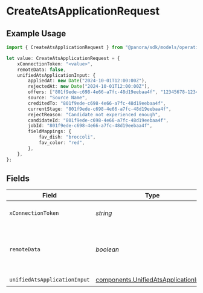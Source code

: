 # CreateAtsApplicationRequest

## Example Usage

```typescript
import { CreateAtsApplicationRequest } from "@panora/sdk/models/operations";

let value: CreateAtsApplicationRequest = {
    xConnectionToken: "<value>",
    remoteData: false,
    unifiedAtsApplicationInput: {
        appliedAt: new Date("2024-10-01T12:00:00Z"),
        rejectedAt: new Date("2024-10-01T12:00:00Z"),
        offers: ["801f9ede-c698-4e66-a7fc-48d19eebaa4f", "12345678-1234-1234-1234-123456789012"],
        source: "Source Name",
        creditedTo: "801f9ede-c698-4e66-a7fc-48d19eebaa4f",
        currentStage: "801f9ede-c698-4e66-a7fc-48d19eebaa4f",
        rejectReason: "Candidate not experienced enough",
        candidateId: "801f9ede-c698-4e66-a7fc-48d19eebaa4f",
        jobId: "801f9ede-c698-4e66-a7fc-48d19eebaa4f",
        fieldMappings: {
            fav_dish: "broccoli",
            fav_color: "red",
        },
    },
};
```

## Fields

| Field                                                                                          | Type                                                                                           | Required                                                                                       | Description                                                                                    | Example                                                                                        |
| ---------------------------------------------------------------------------------------------- | ---------------------------------------------------------------------------------------------- | ---------------------------------------------------------------------------------------------- | ---------------------------------------------------------------------------------------------- | ---------------------------------------------------------------------------------------------- |
| `xConnectionToken`                                                                             | *string*                                                                                       | :heavy_check_mark:                                                                             | The connection token                                                                           |                                                                                                |
| `remoteData`                                                                                   | *boolean*                                                                                      | :heavy_minus_sign:                                                                             | Set to true to include data from the original Ats software.                                    | false                                                                                          |
| `unifiedAtsApplicationInput`                                                                   | [components.UnifiedAtsApplicationInput](../../models/components/unifiedatsapplicationinput.md) | :heavy_check_mark:                                                                             | N/A                                                                                            |                                                                                                |